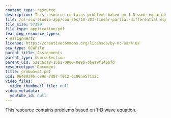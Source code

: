 ```yaml
---
content_type: resource
description: This resource contains problems based on 1-D wave equation.
file: /ol-ocw-studio-app/courses/18-303-linear-partial-differential-equations-fall-2006/0640039bc39d7d07f0126c86ae57113c_probwave1.pdf
file_size: 57399
file_type: application/pdf
learning_resource_types:
- Assignments
license: https://creativecommons.org/licenses/by-nc-sa/4.0/
ocw_type: OCWFile
parent_title: Assignments
parent_type: CourseSection
parent_uid: 521c6da8-15b1-0900-0e9b-dbea9f146bfd
resourcetype: Document
title: probwave1.pdf
uid: 0640039b-c39d-7d07-f012-6c86ae57113c
video_files:
  video_thumbnail_file: null
video_metadata:
  youtube_id: null
---
```

This resource contains problems based on 1-D wave equation.